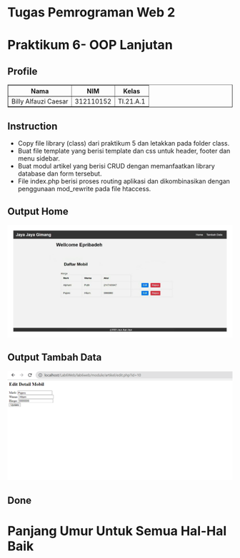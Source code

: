 # Tugas Pemrograman Web 2
# Praktikum 6- OOP Lanjutan
## Profile
<body>
    <table border="1">
        <tr>
            <th> Nama</th>
            <th>NIM</th>
            <th>Kelas</th>
        </tr>
        <tr>
            <td>Billy Alfauzi Caesar</td>
            <td>312110152</td>
            <td>TI.21.A.1</td>
        </tr>
    </table>
</body>

## Instruction
- Copy file library (class) dari praktikum 5 dan letakkan pada folder class.
- Buat file template yang berisi template dan css untuk header, footer dan menu sidebar.
- Buat modul artikel yang berisi CRUD dengan memanfaatkan library database dan form tersebut.
- File index.php berisi proses routing aplikasi dan dikombinasikan dengan penggunaan mod_rewrite pada file htaccess.

## Output Home

![Screenshoot 1](img/ss1.png)

## Output Tambah Data

![Screenshoot 2](img/ss2.png)


## Done

# Panjang Umur Untuk Semua Hal-Hal Baik
